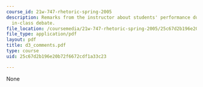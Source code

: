 ```yaml
---
course_id: 21w-747-rhetoric-spring-2005
description: Remarks from the instructor about students' performance during the third
  in-class debate.
file_location: /coursemedia/21w-747-rhetoric-spring-2005/25c67d2b196e20b72f6672cdf1a33c23_d3_comments.pdf
file_type: application/pdf
layout: pdf
title: d3_comments.pdf
type: course
uid: 25c67d2b196e20b72f6672cdf1a33c23

---
```

None